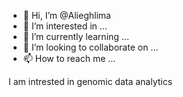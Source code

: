 - 👋 Hi, I’m @Alieghlima
- 👀 I’m interested in ...
- 🌱 I’m currently learning ...
- 💞️ I’m looking to collaborate on ...
- 📫 How to reach me ...

<!---
Alieghlima/Alieghlima is a ✨ special ✨ repository because its `README.md` (this file) appears on your GitHub profile.
You can click the Preview link to take a look at your changes.
---> I am intrested in genomic data analytics 
